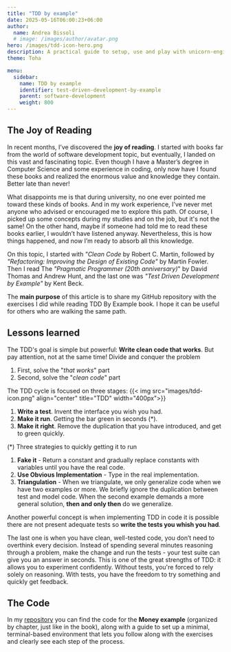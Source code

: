 ```yaml
---
title: "TDD by example"
date: 2025-05-16T06:00:23+06:00
author:
  name: Andrea Bissoli
  # image: /images/author/avatar.png
hero: /images/tdd-icon-hero.png
description: A practical guide to setup, use and play with unicorn-engine emulator
theme: Toha

menu:
  sidebar:
    name: TDD by example
    identifier: test-driven-development-by-example
    parent: software-development
    weight: 800
---
```


## The Joy of Reading
In recent months, I’ve discovered the **joy of reading**. I started with books far from the world of software development topic, but eventually, I landed on this vast and fascinating topic. Even though I have a Master’s degree in Computer Science and some experience in coding, only now have I found these books and realized the enormous value and knowledge they contain. Better late than never!

What disappoints me is that during university, no one ever pointed me toward these kinds of books. And in my work experience, I’ve never met anyone who advised or encouraged me to explore this path. Of course, I picked up some concepts during my studies and on the job, but it's not the same! On the other hand, maybe if someone had told me to read these books earlier, I wouldn’t have listened anyway. Nevertheless, this is how things happened, and now I’m ready to absorb all this knowledge.

On this topic, I started with *"Clean Code* by Robert C. Martin, followed by *"Refactoring: Improving the Design of Existing Code"* by Martin Fowler. Then I read The  *"Pragmatic Programmer (20th anniversary)*" by David Thomas and Andrew Hunt, and the last one was  *"Test Driven Development by Example"* by Kent Beck.

The **main purpose** of this article is to share my GitHub repository with the exercises I did while reading TDD By Example book. I hope it can be useful for others who are walking the same path.

## Lessons learned
The TDD's goal is simple but powerful: **Write clean code that works**. But pay attention, not at the same time! Divide and conquer the problem
  1. First, solve the "*that works*" part
  2. Second, solve the "*clean code*" part
   
The TDD cycle is focused on three stages:
{{< img src="images/tdd-icon.png" align="center" title="TDD" width="400px">}}

1. **Write a test**. Invent the interface you wish you had.
2. **Make it run**. Getting the bar green in seconds (*).
3. **Make it right**. Remove the duplication that you have introduced, and get to green quickly.
   
(*) Three strategies to quickly getting it to run
1. **Fake it** - Return a constant and gradually replace constants with variables until you have the real code.
2. **Use Obvious Implementation** - Type in the real implementation.
3. **Triangulation** - When we triangulate, we only generalize code when we have two examples or more. We briefly ignore the duplication between test and model code. When the second example demands a more general solution, **then and only then** do we generalize.

Another powerful concept is when implementing TDD in code it is possible there are not present adequate tests so **write the tests you whish you had**. 

The last one is when you have clean, well-tested code, you don’t need to overthink every decision. Instead of spending several minutes reasoning through a problem, make the change and run the tests - your test suite can give you an answer in seconds. This is one of the great strengths of TDD: it allows you to experiment confidently. Without tests, you're forced to rely solely on reasoning. With tests, you have the freedom to try something and quickly get feedback.

## The Code
In my [repository](https://github.com/Sk3pper/test-driven-development-by-example) you can find the code for the **Money example** (organized by chapter, just like in the book), along with a guide to set up a minimal, terminal-based environment that lets you follow along with the exercises and clearly see each step of the process.

